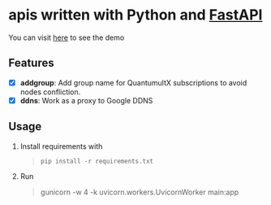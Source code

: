 # apis written with Python and [FastAPI](https://github.com/tiangolo/fastapi)

You can visit [here](https://api.emonq.com/docs) to see the demo

## Features

   - [x] **addgroup**: Add group name for QuantumultX subscriptions to avoid nodes confliction.
   - [x] **ddns**: Work as a proxy to Google DDNS

## Usage
   1. Install requirements with 
      
      > `pip install -r requirements.txt`
   2. Run
      
       > gunicorn -w 4 -k uvicorn.workers.UvicornWorker main:app
